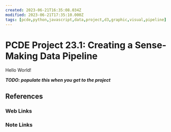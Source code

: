 ```yaml
---
created: 2023-06-21T16:35:08.034Z
modified: 2023-06-21T17:35:10.000Z
tags: [pcde,python,javascript,data,project,d3,graphic,visual,pipeline]
---
```

# PCDE Project 23.1: Creating a Sense-Making Data Pipeline

Hello World!

***TODO: populate this when you get to the project***

## References

### Web Links

<!-- Hidden References -->

### Note Links

<!-- Hidden References -->
